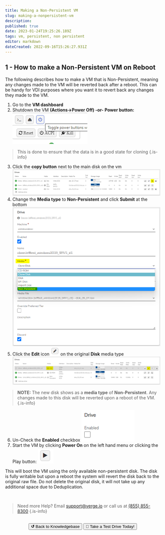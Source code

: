 ```yaml
---
title: Making a Non-Persistent VM
slug: making-a-nonpersistent-vm
description: 
published: true
date: 2023-01-24T19:25:26.189Z
tags: vm, persistent, non persistent
editor: markdown
dateCreated: 2022-09-16T15:26:27.931Z
---
```


## 1 - How to make a Non-Persistent VM on Reboot

The following describes how to make a VM that is Non-Persistent, meaning any changes made to the VM will be reverted back after a reboot. This can be handy for VDI purposes where you want it to revert back any changes they made to the VM.

1. Go to the **VM dashboard**
2. Shutdown the VM **(Actions->Power Off) -or- Power button:**
![nonpersistentvm-img1.png](/public/nonpersistentvm-img1.png)
> This is done to ensure that the data is in a good state for cloning
{.is-info}
3. Click the **copy button** next to the main disk on the vm
![nonpersistent-2.png](/public/nonpersistent-2.png)
4. Change the **Media type** to **Non-Persistent** and click **Submit** at the bottom
![nonpersistent-3.png](/public/nonpersistent-3.png)
5. Click the **Edit** icon ![editiconpencil.png](/public/editiconpencil.png) on the original **Disk** media type
![nonpersistent-4.png](/public/nonpersistent-4.png)
> **NOTE:** The new disk shows as a **media type** of **Non-Persistent**. Any changes made to this disk will be reverted upon a reboot of the VM.
{.is-info}
6. Un-Check the **Enabled** checkbox
![nonpersistentvm-img5.png](/public/nonpersistentvm-img5.png)
7. Start the VM by clicking **Power On** on the left hand menu or clicking the Play button:
![nonpersistent-5.png](/public/nonpersistent-5.png)

This will boot the VM using the only available non-persistent disk. The disk is fully writable but upon a reboot the system will revert the disk back to the original raw file. Do not delete the original disk, it will not take up any additional space due to Deduplication. 

<br>

> Need more Help? Email <a href="mailto:support@verge.io?subject=Support Inquiry" target="_blank" rel="noopener noreferrer">support@verge.io</a> or call us at <a href="tel:+855-855-8300">(855) 855-8300</a>
{.is-info}

<br>
<div style="text-align: center">
  <a href="https://wiki.verge.io/en/public/kb"><button class="button-grey"> <b>↺</b> Back to Knowledgebase</button></a>
<a href="https://www.verge.io/test-drive"><button class="button-orange">🚗 Take a Test Drive Today!</button></a>
</div>